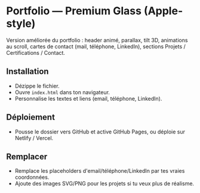 # Portfolio — Premium Glass (Apple-style)

Version améliorée du portfolio : header animé, parallax, tilt 3D, animations au scroll, cartes de contact (mail, téléphone, LinkedIn), sections Projets / Certifications / Contact.

## Installation
- Dézippe le fichier.
- Ouvre `index.html` dans ton navigateur.
- Personnalise les textes et liens (email, téléphone, LinkedIn).

## Déploiement
- Pousse le dossier vers GitHub et active GitHub Pages, ou déploie sur Netlify / Vercel.

## Remplacer
- Remplace les placeholders d'email/téléphone/LinkedIn par tes vraies coordonnées.
- Ajoute des images SVG/PNG pour les projets si tu veux plus de réalisme.
